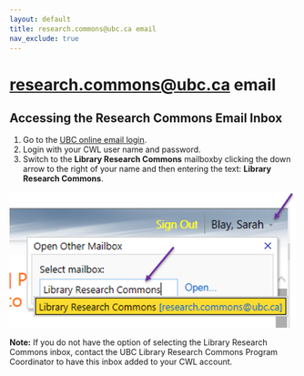 ```yaml
---
layout: default
title: research.commons@ubc.ca email
nav_exclude: true
---
```


# research.commons@ubc.ca email

## Accessing the Research Commons Email Inbox
1. Go to the <a href="https://www.mail.ubc.ca/owa/research.commons@ubc.ca/" target="blank">UBC online email login</a>.
2. Login with your CWL user name and password.
3. Switch to the **Library Research Commons** mailboxby clicking the down arrow to the right of your name and then entering the text: **Library Research Commons**.

![](../../assets/images/chooseLibraryResearchCommonsinbox.png)

**Note:** If you do not have the option of selecting the Library Research Commons inbox, contact the UBC Library Research Commons Program Coordinator to have this inbox added to your CWL account.


